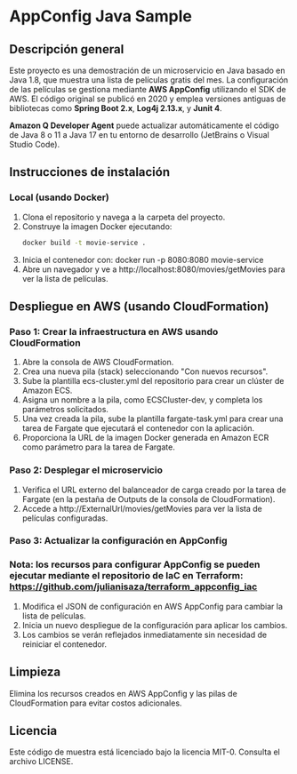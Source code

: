 #  AppConfig Java Sample

## Descripción general

Este proyecto es una demostración de un microservicio en Java basado en Java 1.8, que muestra una lista de películas gratis del mes. La configuración de las películas se gestiona mediante **AWS AppConfig** utilizando el SDK de AWS. El código original se publicó en 2020 y emplea versiones antiguas de bibliotecas como **Spring Boot 2.x**, **Log4j 2.13.x**, y **Junit 4**.

**Amazon Q Developer Agent** puede actualizar automáticamente el código de Java 8 o 11 a Java 17 en tu entorno de desarrollo (JetBrains o Visual Studio Code).

## Instrucciones de instalación

### Local (usando Docker)

1. Clona el repositorio y navega a la carpeta del proyecto.
2. Construye la imagen Docker ejecutando:
   ```bash
   docker build -t movie-service .

3. Inicia el contenedor con: docker run -p 8080:8080 movie-service
4. Abre un navegador y ve a http://localhost:8080/movies/getMovies para ver la lista de películas.

## Despliegue en AWS (usando CloudFormation)

### Paso 1: Crear la infraestructura en AWS usando CloudFormation

1. Abre la consola de AWS CloudFormation.
2. Crea una nueva pila (stack) seleccionando "Con nuevos recursos".
3. Sube la plantilla ecs-cluster.yml del repositorio para crear un clúster de Amazon ECS.
4. Asigna un nombre a la pila, como ECSCluster-dev, y completa los parámetros solicitados.
5. Una vez creada la pila, sube la plantilla fargate-task.yml para crear una tarea de Fargate que ejecutará el contenedor con la aplicación.
6. Proporciona la URL de la imagen Docker generada en Amazon ECR como parámetro para la tarea de Fargate.

### Paso 2: Desplegar el microservicio

1. Verifica el URL externo del balanceador de carga creado por la tarea de Fargate (en la pestaña de Outputs de la consola de CloudFormation).
2. Accede a http://ExternalUrl/movies/getMovies para ver la lista de películas configuradas.

### Paso 3: Actualizar la configuración en AppConfig 
### Nota: los recursos para configurar AppConfig se pueden ejecutar mediante el repositorio de IaC en Terraform: https://github.com/julianisaza/terraform_appconfig_iac

1. Modifica el JSON de configuración en AWS AppConfig para cambiar la lista de películas.
2. Inicia un nuevo despliegue de la configuración para aplicar los cambios.
3. Los cambios se verán reflejados inmediatamente sin necesidad de reiniciar el contenedor.

## Limpieza

Elimina los recursos creados en AWS AppConfig y las pilas de CloudFormation para evitar costos adicionales.

## Licencia

Este código de muestra está licenciado bajo la licencia MIT-0. Consulta el archivo LICENSE.

